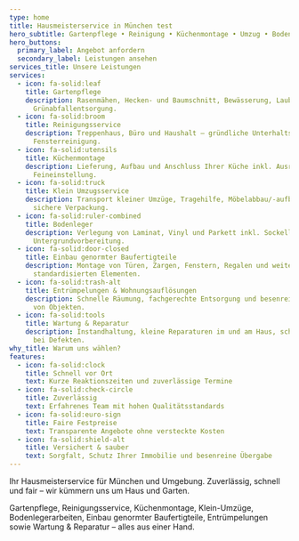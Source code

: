 ```yaml
---
type: home
title: Hausmeisterservice in München test
hero_subtitle: Gartenpflege • Reinigung • Küchenmontage • Umzug • Bodenleger • Reparatur
hero_buttons:
  primary_label: Angebot anfordern
  secondary_label: Leistungen ansehen
services_title: Unsere Leistungen
services:
  - icon: fa-solid:leaf
    title: Gartenpflege
    description: Rasenmähen, Hecken- und Baumschnitt, Bewässerung, Laub- und
      Grünabfallentsorgung.
  - icon: fa-solid:broom
    title: Reinigungsservice
    description: Treppenhaus, Büro und Haushalt – gründliche Unterhalts-, Grund- und
      Fensterreinigung.
  - icon: fa-solid:utensils
    title: Küchenmontage
    description: Lieferung, Aufbau und Anschluss Ihrer Küche inkl. Ausrichtung und
      Feineinstellung.
  - icon: fa-solid:truck
    title: Klein Umzugsservice
    description: Transport kleiner Umzüge, Tragehilfe, Möbelabbau/-aufbau und
      sichere Verpackung.
  - icon: fa-solid:ruler-combined
    title: Bodenleger
    description: Verlegung von Laminat, Vinyl und Parkett inkl. Sockelleisten und
      Untergrundvorbereitung.
  - icon: fa-solid:door-closed
    title: Einbau genormter Baufertigteile
    description: Montage von Türen, Zargen, Fenstern, Regalen und weiteren
      standardisierten Elementen.
  - icon: fa-solid:trash-alt
    title: Entrümpelungen & Wohnungsauflösungen
    description: Schnelle Räumung, fachgerechte Entsorgung und besenreine Übergabe
      von Objekten.
  - icon: fa-solid:tools
    title: Wartung & Reparatur
    description: Instandhaltung, kleine Reparaturen im und am Haus, schnelle Hilfe
      bei Defekten.
why_title: Warum uns wählen?
features:
  - icon: fa-solid:clock
    title: Schnell vor Ort
    text: Kurze Reaktionszeiten und zuverlässige Termine
  - icon: fa-solid:check-circle
    title: Zuverlässig
    text: Erfahrenes Team mit hohen Qualitätsstandards
  - icon: fa-solid:euro-sign
    title: Faire Festpreise
    text: Transparente Angebote ohne versteckte Kosten
  - icon: fa-solid:shield-alt
    title: Versichert & sauber
    text: Sorgfalt, Schutz Ihrer Immobilie und besenreine Übergabe
---
```


Ihr Hausmeisterservice für München und Umgebung. Zuverlässig, schnell und fair – wir kümmern uns um Haus und Garten.

Gartenpflege, Reinigungsservice, Küchenmontage, Klein-Umzüge, Bodenlegerarbeiten, Einbau genormter Baufertigteile, Entrümpelungen sowie Wartung & Reparatur – alles aus einer Hand.
